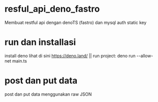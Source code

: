 # resful_api_deno_fastro
 Membuat restful api dengan denoTS (fastro) dan mysql auth static key
# run dan installasi
 install deno lihat di sini https://deno.land/ || run project: deno run --allow-net main.ts
# post dan put data
 post dan put data menggunakan raw JSON

